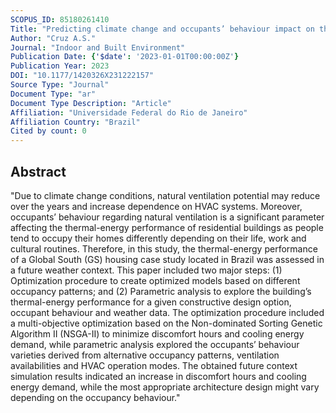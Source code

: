 ```yaml
---
SCOPUS_ID: 85180261410
Title: "Predicting climate change and occupants’ behaviour impact on thermal-energy performance of global south housing: Case study in Brazil"
Author: "Cruz A.S."
Journal: "Indoor and Built Environment"
Publication Date: {'$date': '2023-01-01T00:00:00Z'}
Publication Year: 2023
DOI: "10.1177/1420326X231222157"
Source Type: "Journal"
Document Type: "ar"
Document Type Description: "Article"
Affiliation: "Universidade Federal do Rio de Janeiro"
Affiliation Country: "Brazil"
Cited by count: 0
---
```


## Abstract
"Due to climate change conditions, natural ventilation potential may reduce over the years and increase dependence on HVAC systems. Moreover, occupants’ behaviour regarding natural ventilation is a significant parameter affecting the thermal-energy performance of residential buildings as people tend to occupy their homes differently depending on their life, work and cultural routines. Therefore, in this study, the thermal-energy performance of a Global South (GS) housing case study located in Brazil was assessed in a future weather context. This paper included two major steps: (1) Optimization procedure to create optimized models based on different occupancy patterns; and (2) Parametric analysis to explore the building’s thermal-energy performance for a given constructive design option, occupant behaviour and weather data. The optimization procedure included a multi-objective optimization based on the Non-dominated Sorting Genetic Algorithm II (NSGA-II) to minimize discomfort hours and cooling energy demand, while parametric analysis explored the occupants’ behaviour varieties derived from alternative occupancy patterns, ventilation availabilities and HVAC operation modes. The obtained future context simulation results indicated an increase in discomfort hours and cooling energy demand, while the most appropriate architecture design might vary depending on the occupancy behaviour."
